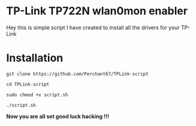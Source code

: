 # TP-Link TP722N wlan0mon enabler


Hey this is simple script I have created to install all the drivers for your TP-Link 

# Installation

```
git clone https://github.com/Perchant67/TPLink-script
```
```
cd TPLink-script
```
```
sudo chmod +x script.sh
```
```
./script.sh
```
**Now you are all set good luck hacking !!!**